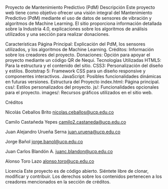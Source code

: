 Proyecto de Mantenimiento Predictivo (PdM)
Descripción
Este proyecto web tiene como objetivo ofrecer una visión integral del Mantenimiento Predictivo (PdM) mediante el uso de datos de sensores de vibración y algoritmos de Machine Learning. El sitio proporciona información detallada sobre la Industria 4.0, explicaciones sobre los algoritmos de análisis utilizados y una sección para realizar donaciones.

Características
Página Principal: Explicación del PdM, los sensores utilizados, y los algoritmos de Machine Learning.
Créditos: Información sobre los creadores del proyecto.
Donaciones: Opción para apoyar el proyecto mediante un código QR de Nequi.
Tecnologías Utilizadas
HTML5: Para la estructura y el contenido del sitio.
CSS3: Personalización del diseño y estilos.
Bootstrap 5: Framework CSS para un diseño responsive y componentes interactivos.
JavaScript: Posibles funcionalidades dinámicas en futuras versiones.
Estructura del Proyecto
index.html: Página principal.
css/: Estilos personalizados del proyecto.
js/: Funcionalidades opcionales para el proyecto.
images/: Recursos gráficos utilizados en el sitio web.

Créditos

Nicolás Ceballos Brito
nicolas.ceballos@ucp.edu.co

Camilo Castañeda Yepes
camilo2.castaneda@ucp.edu.co

Juan Alejandro Urueña Serna
juan.uruena@ucp.edu.co

Jorge Bañol
jorge.banol@ucp.edu.co

Juan Carlos Blandón A.
juanc.blandon@ucp.edu.co

Alonso Toro Lazo
alonso.toro@ucp.edu.co

Licencia
Este proyecto es de código abierto. Siéntete libre de clonar, modificar y contribuir. Los derechos sobre los contenidos pertenecen a los creadores mencionados en la sección de créditos.
